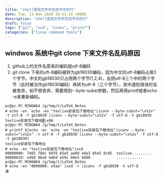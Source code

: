 ```yaml
---
title: "shell查找文件中包含中文的行"
date: Tue, 13 Nov 2020 10:51:10 +0800
description: "shell查找文件中包含中文的行"
draft: false
tags: ["git", "xxd", "iconv", "printf"]
categories: ["linux command tools"]
---
```

## windwos 系统中git clone 下来文件名乱码原因
1. github上的文件名原来的编码就utf-8编码
2. git clone 下来的uft-8编码被转为gb18030编码，因为中文的utf-8编码占用3个字节，中文的gb18030只占用两个字节(1,2,4)，会把utf-8三个中的两个字节（此时被当作gb18030编码）再转为utf-8（三个字节），其中遇到错误时会被舍弃，如不想舍弃，需要用到--byte-subst参数，然后再用printf或者echo -e来重新编码。
```
pc@pc-PC MINGW64 /g/tmp/t/LaTeX_Notes
# echo -en `echo -en "texlive安装包下载地址"|iconv --byte-subst="\x%2x" -t utf-8 -f gb18030`|iconv --byte-subst="\x%2x" -f utf-8 -t gb18030
texlive安装包下载地▒\x80
pc@pc-PC MINGW64 /g/tmp/t/LaTeX_Notes
# printf $(echo -en `echo -en "texlive安装包下载地址"|iconv --byte-subst="\x%2x" -t utf-8 -f gb18030`|iconv --byte-subst="\x%2x" -f utf-8 -t gb18030)
texlive安装包下载地址
# echo -en "texlive安装包下载地址"|xxd
00000000: 7465 786c 6976 65e5 ae89 e8a3 85e5 8c85  texlive.........
00000010: e4b8 8be8 bdbd e59c b0e5 9d80            ............
pc@pc-PC MINGW64 /g/tmp/t/LaTeX_Notes
# echo -en "0000000: e5ae" |xxd -r |iconv -f gb18030 -t utf-8
瀹
```

